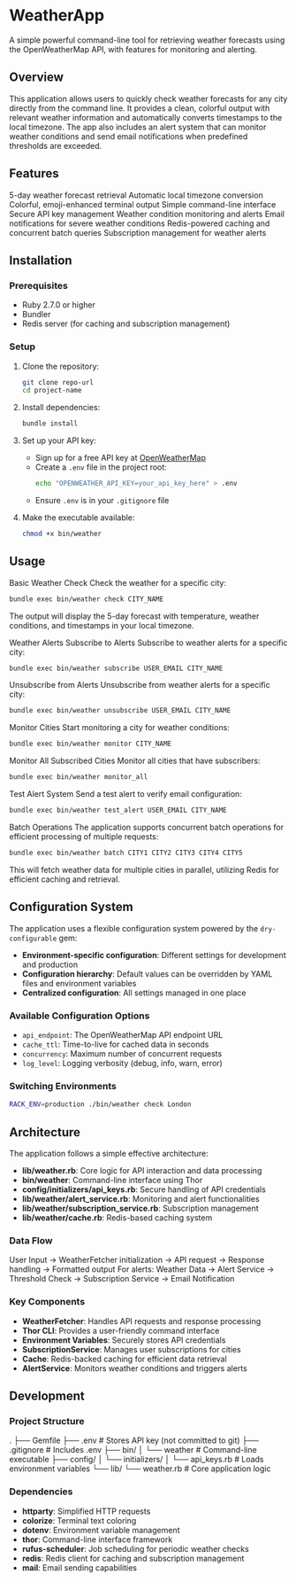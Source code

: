 # WeatherApp

A simple powerful command-line tool for retrieving weather forecasts using the OpenWeatherMap API, with features for monitoring and alerting.

## Overview

This application allows users to quickly check weather forecasts for any city directly from the command line. It provides a clean, colorful output with relevant weather information and automatically converts timestamps to the local timezone. The app also includes an alert system that can monitor weather conditions and send email notifications when predefined thresholds are exceeded.

## Features

5-day weather forecast retrieval
Automatic local timezone conversion
Colorful, emoji-enhanced terminal output
Simple command-line interface
Secure API key management
Weather condition monitoring and alerts
Email notifications for severe weather conditions
Redis-powered caching and concurrent batch queries
Subscription management for weather alerts

## Installation

### Prerequisites

- Ruby 2.7.0 or higher
- Bundler
- Redis server (for caching and subscription management)

### Setup

1. Clone the repository:
   ```bash
   git clone repo-url
   cd project-name
   ```

2. Install dependencies:
   ```bash
   bundle install
   ```

3. Set up your API key:
   - Sign up for a free API key at [OpenWeatherMap](https://openweathermap.org/api)
   - Create a `.env` file in the project root:
     ```bash
     echo "OPENWEATHER_API_KEY=your_api_key_here" > .env
     ```
   - Ensure `.env` is in your `.gitignore` file

4. Make the executable available:
   ```bash
   chmod +x bin/weather
   ```

## Usage
Basic Weather Check
Check the weather for a specific city:
```bash
bundle exec bin/weather check CITY_NAME
```

The output will display the 5-day forecast with temperature, weather conditions, and timestamps in your local timezone.

Weather Alerts
Subscribe to Alerts
Subscribe to weather alerts for a specific city:
```bash
bundle exec bin/weather subscribe USER_EMAIL CITY_NAME
```
Unsubscribe from Alerts
Unsubscribe from weather alerts for a specific city:
```bash
bundle exec bin/weather unsubscribe USER_EMAIL CITY_NAME
```
Monitor Cities
Start monitoring a city for weather conditions:
```bash
bundle exec bin/weather monitor CITY_NAME
```

Monitor All Subscribed Cities
Monitor all cities that have subscribers:
```bash
bundle exec bin/weather monitor_all
```

Test Alert System
Send a test alert to verify email configuration:
```bash
bundle exec bin/weather test_alert USER_EMAIL CITY_NAME
```

Batch Operations
The application supports concurrent batch operations for efficient processing of multiple requests:
```bash
bundle exec bin/weather batch CITY1 CITY2 CITY3 CITY4 CITY5
```
This will fetch weather data for multiple cities in parallel, utilizing Redis for efficient caching and retrieval.




## Configuration System

The application uses a flexible configuration system powered by the `dry-configurable` gem:

- **Environment-specific configuration**: Different settings for development and production
- **Configuration hierarchy**: Default values can be overridden by YAML files and environment variables
- **Centralized configuration**: All settings managed in one place

### Available Configuration Options

- `api_endpoint`: The OpenWeatherMap API endpoint URL
- `cache_ttl`: Time-to-live for cached data in seconds
- `concurrency`: Maximum number of concurrent requests
- `log_level`: Logging verbosity (debug, info, warn, error)

### Switching Environments

```bash
RACK_ENV=production ./bin/weather check London
```


## Architecture

The application follows a simple effective architecture:

- **lib/weather.rb**: Core logic for API interaction and data processing
- **bin/weather**: Command-line interface using Thor
- **config/initializers/api_keys.rb**: Secure handling of API credentials
- **lib/weather/alert_service.rb**: Monitoring and alert functionalities
- **lib/weather/subscription_service.rb**: Subscription management
- **lib/weather/cache.rb**: Redis-based caching system

### Data Flow
User Input → WeatherFetcher initialization → API request → Response handling → Formatted output
For alerts: Weather Data → Alert Service → Threshold Check → Subscription Service → Email Notification


### Key Components

- **WeatherFetcher**: Handles API requests and response processing
- **Thor CLI**: Provides a user-friendly command interface
- **Environment Variables**: Securely stores API credentials
- **SubscriptionService**: Manages user subscriptions for cities
- **Cache**: Redis-backed caching for efficient data retrieval
- **AlertService**: Monitors weather conditions and triggers alerts

## Development

### Project Structure
.
├── Gemfile
├── .env # Stores API key (not committed to git)
├── .gitignore # Includes .env
├── bin/
│ └── weather # Command-line executable
├── config/
│ └── initializers/
│ └── api_keys.rb # Loads environment variables
└── lib/
└── weather.rb # Core application logic

### Dependencies

- **httparty**: Simplified HTTP requests
- **colorize**: Terminal text coloring
- **dotenv**: Environment variable management
- **thor**: Command-line interface framework
- **rufus-scheduler**: Job scheduling for periodic weather checks
- **redis**: Redis client for caching and subscription management
- **mail**: Email sending capabilities